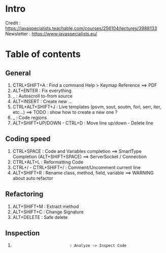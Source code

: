 # Intro
Credit : https://javaspecialists.teachable.com/courses/256104/lectures/3988133
Newsletter : https://www.javaspecialists.eu/

# Table of contents
## General
1.  CTRL+SHIFT+A                : Find a command
    Help > Keymap Reference ==> PDF
2.  ALT+ENTER                   : Fix everything
3.  _                           : Autoscroll to-from source
4.  ALT+INSERT                  : Create new ...
5.  CTRL+ALT+SHIFT+J            : Live templates (psvm, sout, soutm, fori, serr, iter, etc...)
    ==> TODO : show how to create a new one ?
6.  _                           : Code regions
7.  ALT+SHIFT+UP/DOWN - CTRL+D  : Move line up/down - Delete line

## Coding speed
1.  CTRL+SPACE                  : Code and Variables completion ==> SmartType Completion (ALT+SHIFT+SPACE)
    ==> ServerSocket / Connection
2.  CTRL+ALT+L                  : Reformatting Code
3.  CTRL+/ - CTRL+SHIFT+/       : Comment/Uncomment current line
4.  ALT+SHIFT+R                 : Rename class, method, field, variable
    ==> WARNING about auto refactor

## Refactoring
1.  ALT+SHIFT+M                 : Extract method
2.  ALT+SHIFT+C                 : Change Signature
3.  ALT+DELETE                  : Safe delete

## Inspection
1.                              : Analyze -> Inspect Code

